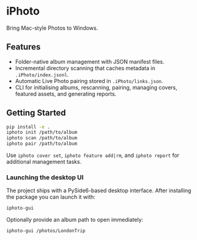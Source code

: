 # iPhoto

Bring Mac-style Photos to Windows.

## Features

- Folder-native album management with JSON manifest files.
- Incremental directory scanning that caches metadata in `.iPhoto/index.jsonl`.
- Automatic Live Photo pairing stored in `.iPhoto/links.json`.
- CLI for initialising albums, rescanning, pairing, managing covers, featured assets, and generating reports.

## Getting Started

```bash
pip install -e .
iphoto init /path/to/album
iphoto scan /path/to/album
iphoto pair /path/to/album
```

Use `iphoto cover set`, `iphoto feature add|rm`, and `iphoto report` for additional management tasks.

### Launching the desktop UI

The project ships with a PySide6-based desktop interface. After installing the
package you can launch it with:

```bash
iphoto-gui
```

Optionally provide an album path to open immediately:

```bash
iphoto-gui /photos/LondonTrip
```
